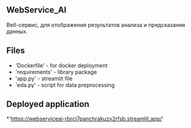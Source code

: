 ## WebService_AI
Веб-сервис, для отображения результатов анализа и предсказания данных.
## Files
  * 'Dockerfile' - for docker deployment
  * 'requirements' - library package
  * 'app.py' - streamlit file
  * 'eda.py' - script for data preprocessing
## Deployed application
  *'https://webserviceai-rbrcj7panchrakuzv2rfsb.streamlit.app/'
